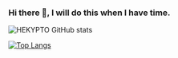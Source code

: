 ### Hi there 👋, I will do this when I have time.

![HEKYPTO GitHub stats](https://github-readme-stats.vercel.app/api?username=HEKYPTO&show_icons=true&title_color=#000000&icon_color=#000000&hide_border=true)

[![Top Langs](https://github-readme-stats.vercel.app/api/top-langs/?username=HEKYPTO&layout=compact)](https://github.com/anuraghazra/github-readme-stats)

